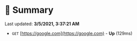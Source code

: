# 📖 Summary
Last updated: **3/5/2021, 3:37:21 AM**

- `GET` [https://google.com](https://google.com) - **Up** (129ms)
